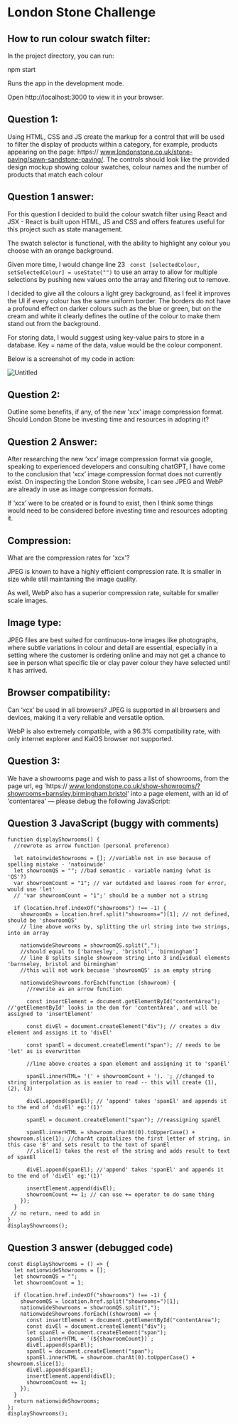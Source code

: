 
# London Stone Challenge



## How to run colour swatch filter:

In the project directory, you can run:

npm start

Runs the app in the development mode.

Open http://localhost:3000 to view it in your browser.
## Question 1:
Using HTML, CSS and JS create the markup for a control that will be used to filter the display of  products within a category, for example, products appearing on the page: https:// www.londonstone.co.uk/stone-paving/sawn-sandstone-paving/. 
The controls should look like the provided design mockup showing colour swatches, colour  names and the number of products that match each colour


## Question 1 answer:
For this question I decided to build the colour swatch filter using React and JSX - React is built upon HTML, JS and CSS and offers features useful for this project such as state management.

The swatch selector is functional, with the ability to highlight any colour you choose with an orange background.

Given more time, I would change line 23 ```
const [selectedColour, setSelectedColour] = useState("")``` to use an array to allow for multiple selections by pushing new values onto the array and filtering out to remove.

I decided to give all the colours a light grey background, as I feel it improves the UI if every colour has the same uniform border.
The borders do not have a profound effect on darker colours such as the blue or green, but on the cream and white it clearly defines the outline of the colour to make them stand out from the background.
 
For storing data, I would suggest using key-value pairs to store in a database. Key = name of the data, value would be the colour component. 

Below is a screenshot of my code in action:

![Untitled](https://github.com/Kevasc/london-stone-challenge/assets/108089289/f35905ea-2e2a-479d-96ba-0c3d809d0422)


## Question 2:
Outline some benefits, if any, of the new 'xcx' image compression format. Should London Stone  be investing time and resources in adopting it? 
## Question 2 Answer:
After researching the new ‘xcx’ image compression format via google, speaking to experienced developers and consulting chatGPT, I have come to the conclusion that ‘xcx’ image compression format does not currently exist.
On inspecting the London Stone website, I can see JPEG and WebP are already in use as image compression formats.

If ‘xcx’ were to be created or is found to exist, then I think some things would need to be considered before investing time and resources adopting it.
## Compression:
What are the compression rates for 'xcx'?
 
JPEG is known to have a highly efficient compression rate. It is smaller in size while still maintaining the image quality.

As well, WebP also has a superior compression rate, suitable for smaller scale images. 

## Image type:
JPEG files are best suited for continuous-tone images like photographs, where subtle variations in colour and detail are essential, especially in a setting where the customer is ordering online and may not get a chance to see in person what specific tile or clay paver colour they have selected until it has arrived. 
## Browser compatibility:
Can ‘xcx’ be used in all browsers? JPEG is supported in all browsers and devices, making it a very reliable and versatile option. 

WebP is also extremely compatible, with a 96.3% compatibility rate, with only internet explorer and KaiOS browser not supported.
## Question 3:
We have a showrooms page and wish to pass a list of showrooms, from the page url, eg 'https:// www.londonstone.co.uk/show-showrooms/?showrooms=barnsley,birmingham,bristol' into a page  element, with an id of 'contentarea' — please debug the following JavaScript:


## Question 3 JavaScript (buggy with comments)

```
function displayShowrooms() {
  //rewrote as arrow function (personal preference)

  let natoinwideShowrooms = []; //variable not in use because of spelling mistake - 'natoinwide'
  let showroomQS = ""; //bad semantic - variable naming (what is 'QS'?)
  var showroomCount = "1"; // var outdated and leaves room for error, would use 'let'
  // 'var showroomCount = "1";' should be a number not a string

  if (location.href.indexOf("showrooms") !== -1) {
    showroomQs = location.href.split("showrooms=")[1]; // not defined, should be 'showroomQS'
    // line above works by, splitting the url string into two strings, into an array

    nationwideShowrooms = showroomQS.split(",");
    //should equal to ['barnesley', 'bristol', 'birmingham']
    // line 8 splits single showroom string into 3 individual elements 'barnseley, bristol and birmingham'
    //this will not work becuase 'showroomQS' is an empty string

    nationwideShowrooms.forEach(function (showroom) {
      //rewrite as an arrow function

      const insertElement = document.getElementById("contentArea"); //'getElementById' looks in the dom for 'contentArea', and will be assigned to 'insertElement'

      const divEl = document.createElement("div"); // creates a div element and assigns it to 'divEl'

      const spanEl = document.createElement("span"); // needs to be 'let' as is overwritten 

      //line above creates a span element and assigning it to 'spanEl' 

      spanEl.innerHTML= '(' + showroomCount + '). '; //changed to string interpolation as is easier to read -- this will create (1), (2), (3)

      divEl.append(spanEl); // 'append' takes 'spanEl' and appends it to the end of 'divEl' eg:'(1)'

      spanEl = document.createElement("span"); //reassigning spanEl

      spanEl.innerHTML = showroom.charAt(0).toUpperCase() + showroom.slice(1); //charAt capitalizes the first letter of string, in this case 'B' and sets result to the text of spanEl
      //.slice(1) takes the rest of the string and adds result to text of spanEl

      divEl.append(spanEl); //'append' takes 'spanEl' and appends it to the end of 'divEl' eg:'(1)'

      insertElement.append(divEl);
      showroomCount += 1; // can use += operator to do same thing
    });
  }
 // no return, need to add in 
}
displayShowrooms();
```
## Question 3 answer (debugged code)

```
const displayShowrooms = () => {
  let nationwideShowrooms = [];
  let showroomQS = "";
  let showroomCount = 1;

  if (location.href.indexOf("showrooms") !== -1) {
    showroomQS = location.href.split("showrooms=")[1];
    nationwideShowrooms = showroomQS.split(",");
    nationwideShowrooms.forEach((showroom) => {
      const insertElement = document.getElementById("contentArea");
      const divEl = document.createElement("div");
      let spanEl = document.createElement("span");
      spanEl.innerHTML = `(${showroomCount})`;
      divEl.append(spanEl);
      spanEl = document.createElement("span");
      spanEl.innerHTML = showroom.charAt(0).toUpperCase() + showroom.slice(1);
      divEl.append(spanEl);
      insertElement.append(divEl);
      showroomCount += 1;
    });
  }
  return nationwideShowrooms;
};
displayShowrooms();
```
